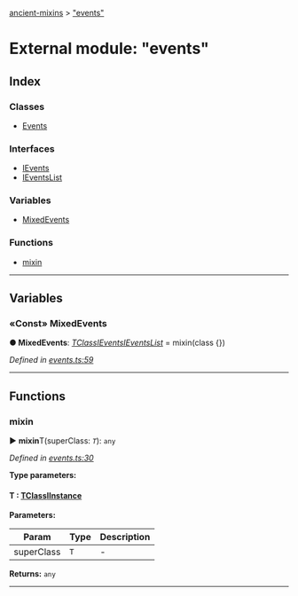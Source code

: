 [ancient-mixins](../README.md) > ["events"](../modules/_events_.md)



# External module: "events"

## Index

### Classes

* [Events](../classes/_events_.events.md)


### Interfaces

* [IEvents](../interfaces/_events_.ievents.md)
* [IEventsList](../interfaces/_events_.ieventslist.md)


### Variables

* [MixedEvents](_events_.md#mixedevents)


### Functions

* [mixin](_events_.md#mixin)



---
## Variables
<a id="mixedevents"></a>

### «Const» MixedEvents

**●  MixedEvents**:  *[TClass](_mixins_.md#tclass)[IEvents](../interfaces/_events_.ievents.md)[IEventsList](../interfaces/_events_.ieventslist.md)*  =  mixin(class {})

*Defined in [events.ts:59](https://github.com/AncientSouls/Mixins/blob/1f04eec/src/lib/events.ts#L59)*





___


## Functions
<a id="mixin"></a>

###  mixin

► **mixin**T(superClass: *`T`*): `any`



*Defined in [events.ts:30](https://github.com/AncientSouls/Mixins/blob/1f04eec/src/lib/events.ts#L30)*



**Type parameters:**

#### T :  [TClass](_mixins_.md#tclass)[IInstance](../interfaces/_mixins_.iinstance.md)
**Parameters:**

| Param | Type | Description |
| ------ | ------ | ------ |
| superClass | `T`   |  - |





**Returns:** `any`





___


